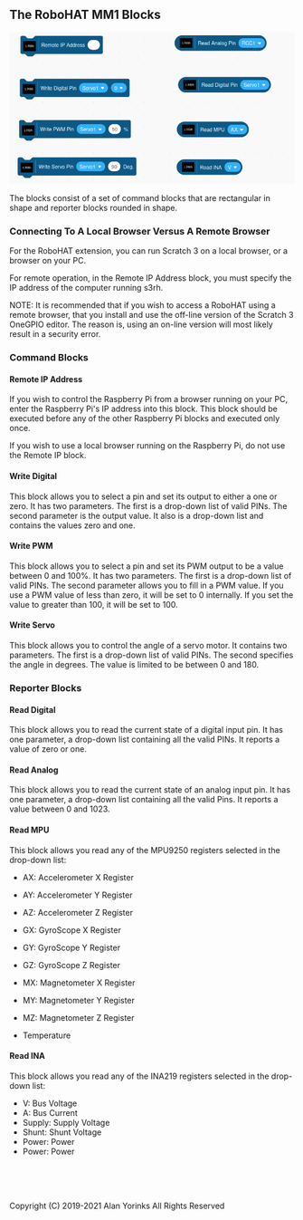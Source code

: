 ## The RoboHAT MM1 Blocks

<img src="../images/robohat_blocks.png" >

The blocks consist of a set of command blocks that are rectangular in
shape and reporter blocks rounded in shape.

### Connecting To A Local Browser Versus A Remote Browser
For the RoboHAT extension, you can run Scratch 3 on a local
browser, or a browser on your PC.

For remote operation, in the Remote IP Address block,
you must specify the IP address of the
 computer running s3rh.

NOTE: It is recommended that if you wish to access a RoboHAT using
a remote browser, that you install and use the off-line version of the
Scratch 3 OneGPIO editor. The reason is, using an on-line version 
will most likely result in a security error.

### Command Blocks

#### Remote IP Address
If you wish to control the Raspberry Pi from a browser running on your PC, enter the 
Raspberry Pi's IP address into this block. This block
should be executed before any of the other Raspberry Pi blocks and
executed only once.



If you wish to use a local browser running on the Raspberry Pi, do not
use the Remote IP block.



#### Write Digital
This block allows you to select a pin and set its output to either a one
or zero. It has two parameters. The first is a drop-down list of valid
PINs. The second parameter is the output value.
It also is a drop-down list and contains the values zero and one.

#### Write PWM
This block allows you to select a pin and set its PWM output to be a
value between 0 and 100%. It has two parameters. The first is a
drop-down list of valid PINs. The second parameter allows you to fill in
a PWM value. If you use a PWM value of less than zero, it will be set to
0 internally. If you set the value to greater than 100, it will be set
to 100.

#### Write Servo
This block allows you to control the angle of a servo motor. It contains
two parameters. The first is a
drop-down list of valid PINs. The second specifies
the angle in degrees. The value is limited to be between 0 and 180.

### Reporter Blocks

#### Read Digital
This block allows you to read the current state of a digital input pin.
It has one parameter, a drop-down list containing all the valid PINs. It
reports a value of zero or one.

#### Read Analog
This block allows you to read the current state of an analog input pin.
It has one parameter, a drop-down list containing all the valid Pins.
It reports a value between 0 and 1023.

#### Read MPU
This block allows you read any of the MPU9250 registers selected in the drop-down list:

* AX: Accelerometer X Register
* AY: Accelerometer Y Register
* AZ: Accelerometer Z Register

* GX: GyroScope X Register
* GY: GyroScope Y Register
* GZ: GyroScope Z Register

* MX: Magnetometer X Register
* MY: Magnetometer Y Register
* MZ: Magnetometer Z Register

* Temperature

#### Read INA
This block allows you read any of the INA219 registers selected in the drop-down list:

* V: Bus Voltage
* A: Bus Current
* Supply: Supply Voltage
* Shunt: Shunt Voltage
* Power: Power
* Power: Power

<br> <br> <br>


Copyright (C) 2019-2021 Alan Yorinks All Rights Reserved

